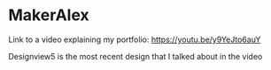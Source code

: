 # MakerAlex

Link to a video explaining my portfolio: https://youtu.be/y9YeJto6auY 

Designview5 is the most recent design that I talked about in the video
